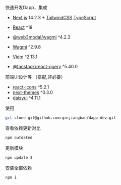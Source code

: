 快速开发Dapp，集成
+ [Next.js](https://nextjs.org/) 14.2.3 + [TailwindCSS](https://tailwindcss.com/) [TypeScript](https://www.typescriptlang.org/) 

+ [React](https://React.dev/) ^18
+ [@web3modal/wagmi](https://docs.walletconnect.com/web3modal/nextjs/about) ^4.2.3
+ [Wagmi](https://wagmi.sh/) ^2.9.8
+ [Viem](https://viem.sh/) ^2.13.1
+ [@tanstack/react-query](https://tanstack.com/query/v5) ^5.40.0

前端UI设计等 （搭配,非必要）
+ [react-icons](https://react-icons.github.io/react-icons/) ^5.2.1
+ [next-themes](https://github.com/pacocoursey/next-themes) ^0.3.0
+ [daisyui](https://daisyui.com/) ^4.11.1


使用
```bash
git clone git@github.com:qinjiangban/dapp-dev.git
```

查看依赖更新对比
```bash
npm outdated
```

更新模块
```bash
npm update $
```

安装全部依赖
```bash
npm i 
```